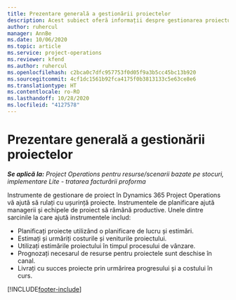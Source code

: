 ```yaml
---
title: Prezentare generală a gestionării proiectelor
description: Acest subiect oferă informații despre gestionarea proiectului în Dynamics 365 Project Operations.
author: ruhercul
manager: AnnBe
ms.date: 10/06/2020
ms.topic: article
ms.service: project-operations
ms.reviewer: kfend
ms.author: ruhercul
ms.openlocfilehash: c2bca0c7dfc957753f0d05f9a3b5cc45bc13b920
ms.sourcegitcommit: 4cf1dc1561b92fca4175f0b3813133c5e63ce8e6
ms.translationtype: HT
ms.contentlocale: ro-RO
ms.lasthandoff: 10/28/2020
ms.locfileid: "4127578"
---
```

# <a name="project-management-overview"></a>Prezentare generală a gestionării proiectelor

_**Se aplică la:** Project Operations pentru resurse/scenarii bazate pe stocuri, implementare Lite - tratarea facturării proforma_

Instrumente de gestionare de proiect în Dynamics 365 Project Operations vă ajută să rulați cu ușurință proiecte. Instrumentele de planificare ajută managerii și echipele de proiect să rămână productive. Unele dintre sarcinile la care ajută instrumentele includ:

- Planificați proiecte utilizând o planificare de lucru și estimări.
- Estimați și urmăriți costurile și veniturile proiectului.
- Utilizați estimările proiectului în timpul procesului de vânzare.
- Prognozați necesarul de resurse pentru proiectele sunt deschise în canal.
- Livrați cu succes proiecte prin urmărirea progresului și a costului în curs.


[!INCLUDE[footer-include](../includes/footer-banner.md)]